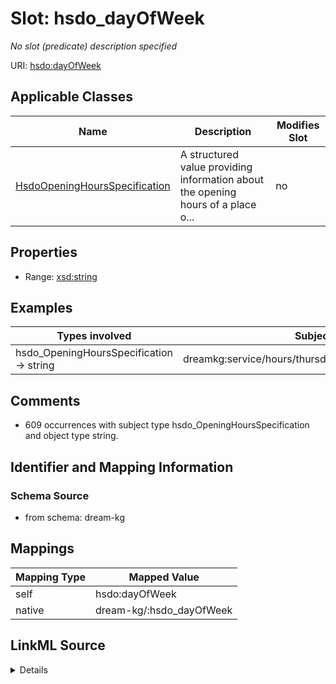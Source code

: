 

# Slot: hsdo_dayOfWeek


_No slot (predicate) description specified_





URI: [hsdo:dayOfWeek](http://schema.org/dayOfWeek)



<!-- no inheritance hierarchy -->





## Applicable Classes

| Name | Description | Modifies Slot |
| --- | --- | --- |
| [HsdoOpeningHoursSpecification](../classes/HsdoOpeningHoursSpecification.md) | A structured value providing information about the opening hours of a place o... |  no  |







## Properties

* Range: [xsd:string](xsd:string)






## Examples

| Types involved | Subject | Predicate | Object |
| --- | --- | --- | --- |
| hsdo_OpeningHoursSpecification → string | dreamkg:service/hours/thursday/5639251868516352 | hsdo:dayOfWeek | Thursday |


## Comments

* 609 occurrences with subject type hsdo_OpeningHoursSpecification and object type string.

## Identifier and Mapping Information







### Schema Source


* from schema: dream-kg




## Mappings

| Mapping Type | Mapped Value |
| ---  | ---  |
| self | hsdo:dayOfWeek |
| native | dream-kg/:hsdo_dayOfWeek |




## LinkML Source

<details>
```yaml
name: hsdo_dayOfWeek
description: No slot (predicate) description specified
comments:
- 609 occurrences with subject type hsdo_OpeningHoursSpecification and object type
  string.
examples:
- description: hsdo_OpeningHoursSpecification → string
  object:
    example_object: Thursday
    example_predicate: hsdo:dayOfWeek
    example_subject: dreamkg:service/hours/thursday/5639251868516352
from_schema: dream-kg
rank: 1000
slot_uri: hsdo:dayOfWeek
alias: hsdo_dayOfWeek
domain_of:
- hsdo_OpeningHoursSpecification
range: string

```
</details>